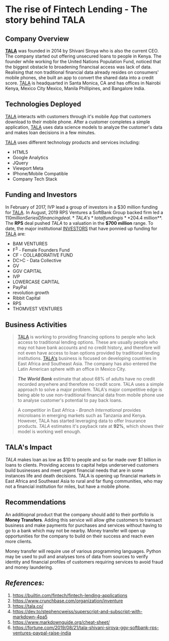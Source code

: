 # The rise of Fintech Lending - The story behind TALA <br>

## Company Overview

<b>[TALA](https://tala.co)</b> was founded in 2014 by Shivani Siroya who is also the current CEO. The company started out offering unsecured loans to people in Kenya. The founder while working for the United Nations Population Fund, noticed that the biggest obstacle to broadening financisal access was lack of data. Realising that non traditional financial data already resides on consumers' mobile phones, she built an app to convert the shared data into a credit score. 
[TALA](https://tala.co) is headquarted in Santa Monica, CA and has offices in Nairobi Kenya, Mexico City Mexico, Manila Phillipines, and Bangalore India. 
<br>

## Technologies Deployed

[TALA](https://tala.co) interacts with customers through it's mobile App that customers download to their mobile phone. After a customer completes a simple application, [TALA](https://tala.co) uses data science models to analyze the customer's data and makes loan decisions in a few minutes. 
<br>

[TALA](https://tala.co) uses different technology products and services including:

* HTML5
* Google Analytics
* JQuery
* Viewport Meta
* IPhone/Mobile Compatible
* Company Tech Stack

## Funding and Investors

In February of 2017, IVP lead a group of investors in a $30 million funding for [TALA](https://tala.co). In August, 2019 RPS Ventures a SoftBank Group backed firm led a $110 million Series D financing deal. *TALA's* total funding is **$204.4 million**. The **RPS** deal pushed *TALA* to a valuation in the **$700 million** range. To date, the major institutional [INVESTORS](!investor-logos_final.png) that have ponnied up funding for [TALA](https://tala.co) are:

- BAM VENTURES
- F<sup>3</sup> - Female Founders Fund
- CF - COLLABORATIVE FUND
- DC>C - Data Collective
- GV
- GGV CAPITAL
- IVP
- LOWERCASE CAPITAL
- PayPal
- revolution growth
- Ribbit Capital
- RPS
- THOMVEST VENTURES


## Business Activities

> [TALA](https://tala.co) is working to providing financing options to people who lack access to traditional lending options. These are usually people who may not have bank accounts and no credit history, and therefore will not even have access to loan options provided by traditional lending institutions. [TALA's](https://tala.co) business is focused on developing countries in East Africa and Southeast Asia. The company has also entered the Latin American sphere with an office in Mexico City. 

>***The World Bank*** estimate that about 68% of adults have no credit recorded anywhere and therefore no credit score. TALA uses a simple approach to solve a major problem. TALA's major competitive edge is being able to use non-traditional financial data from mobile phone use to analyse customer's potential to pay back loans. 

>A competitior in East Africa - *Branch International* provides microloans in emerging markets such as Tanzania and Kenya. However, TALA has started leveraging data to offer Insurance products. *TALA* estimates it's payback rate at **92%**, which shows their model is working well enough.

## TALA's Impact

*TALA* makes loan as low as $10 to people and so far made over $1 billion in loans to clients. Providing access to capital helps underserved customers build businesses and meet urgent financial needs that are in some instances life and death decisions. TALA is opening up financial markets in East Africa and Southeast Asia to rural and far flung communities, who may not a financial institution for miles, but have a mobile phone.

## Recommendations

An additiopnal product that the company should add to their portfolio is **Money Transfers**. Adding this service will allow gthe customers to transact business and make payments for purchases and services without having to go to a bank which may not be nearby. Money transfer will open up opportunities for the company to build on their success and reach even more clients.
<br>

Money transfer will require use of various programming languages. Python may be used to pull and analyses tons of data from sources to verify identity and financial profiles of customers requiring services to avoid fraud and money laundering.

## *References:*

1. https://builtin.com/fintech/fintech-lending-applications
2. https://www.crunchbase.com/organization/inventure
3. https://tala.co/
4. https://dev.to/stephencweiss/superscript-and-subscript-with-markdown-4pa5
5. https://www.markdownguide.org/cheat-sheet/
6. https://fortune.com/2019/08/21/tala-shivani-siroya-ggv-softbank-rps-ventures-paypal-raise-india
